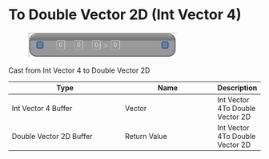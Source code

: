 # To Double Vector 2D (Int Vector 4)

<div align="left" data-full-width="false">

<figure><img src="To_Double_Vector_2D_(Int_Vector_4).png" alt=""><figcaption></figcaption></figure>

</div>

Cast from Int Vector 4 to Double Vector 2D

<table>
<thead><tr><th width="250">Type</th><th width="200">Name</th><th>Description</th></tr></thead>
<tbody>
<tr><td>Int Vector 4 Buffer</td><td>Vector</td><td>Int Vector 4To Double Vector 2D</td></tr>
<tr><td>Double Vector 2D Buffer</td><td>Return Value</td><td>Int Vector 4To Double Vector 2D</td></tr>
</tbody>
</table>
